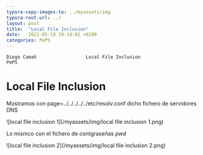 ```yaml
---
typora-copy-images-to: ../myassets/img
typora-root-url: ../
layout: post
title:  "Local File Inclusion"
date:   2021-05-19 19:19:01 +0200
categories: PePS
---
```


    Diego Camañ              	 Local File Inclusion 	                       PePS   

#                                                                                       Local File Inclusion



Mostramos con page=../../../../../etc/resolv.conf dicho fichero de servidores DNS

![local file inclusion 1](/myassets/img/local file inclusion 1.png)



Lo mismco con el fichero de contgraseñas *pwd*

![local file inclusion 2](/myassets/img/local file inclusion 2.png)
